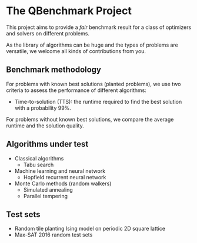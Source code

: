 # The QBenchmark Project

This project aims to provide a *fair* benchmark result for a class of optimizers and solvers on different problems.

As the library of algorithms can be huge and the types of problems are versatile, we welcome all kinds of contributions from you.

## Benchmark methodology
For problems with known best solutions (planted problems), we use two criteria to assess the performance of different algorithms:
- Time-to-solution (TTS): the runtime required to find the best solution with a probability 99%.

For problems without known best solutions, we compare the average runtime and the solution quality.

## Algorithms under test
- Classical algorithms
  - Tabu search
- Machine learning and neural network
  - Hopfield recurrent neural network
- Monte Carlo methods (random walkers)
  - Simulated annealing
  - Parallel tempering

## Test sets
- Random tile planting Ising model on periodic 2D square lattice
- Max-SAT 2016 random test sets
